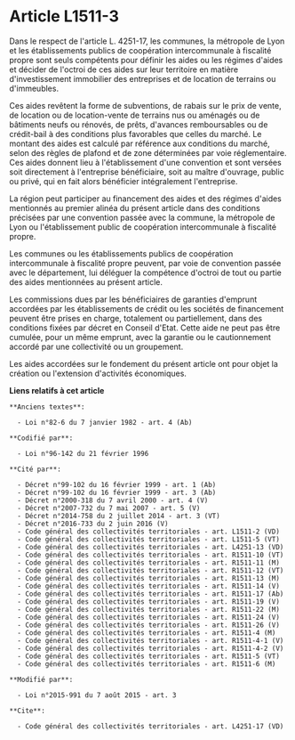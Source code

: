 # Article L1511-3

Dans le respect de l'article L. 4251-17, les communes, la métropole de Lyon et les établissements publics de coopération
intercommunale à fiscalité propre sont seuls compétents pour définir les aides ou les régimes d'aides et décider de l'octroi
de ces aides sur leur territoire en matière d'investissement immobilier des entreprises et de location de terrains ou
d'immeubles. 

Ces aides revêtent la forme de subventions, de rabais sur le prix de vente, de location ou de location-vente de terrains nus
ou aménagés ou de bâtiments neufs ou rénovés, de prêts, d'avances remboursables ou de crédit-bail à des conditions plus
favorables que celles du marché. Le montant des aides est calculé par référence aux conditions du marché, selon des règles de
plafond et de zone déterminées par voie réglementaire. Ces aides donnent lieu à l'établissement d'une convention et sont
versées soit directement à l'entreprise bénéficiaire, soit au maître d'ouvrage, public ou privé, qui en fait alors bénéficier
intégralement l'entreprise. 

La région peut participer au financement des aides et des régimes d'aides mentionnés au premier alinéa du présent article
dans des conditions précisées par une convention passée avec la commune, la métropole de Lyon ou l'établissement public de
coopération intercommunale à fiscalité propre. 

Les communes ou les établissements publics de coopération intercommunale à fiscalité propre peuvent, par voie de convention
passée avec le département, lui déléguer la compétence d'octroi de tout ou partie des aides mentionnées au présent article. 

Les commissions dues par les bénéficiaires de garanties d'emprunt accordées par les établissements de crédit ou les sociétés
de financement peuvent être prises en charge, totalement ou partiellement, dans des conditions fixées par décret en Conseil
d'Etat. Cette aide ne peut pas être cumulée, pour un même emprunt, avec la garantie ou le cautionnement accordé par une
collectivité ou un groupement. 

Les aides accordées sur le fondement du présent article ont pour objet la création ou l'extension d'activités économiques.

**Liens relatifs à cet article**

	**Anciens textes**:

	  - Loi n°82-6 du 7 janvier 1982 - art. 4 (Ab)

	**Codifié par**:

	  - Loi n°96-142 du 21 février 1996

	**Cité par**:

	  - Décret n°99-102 du 16 février 1999 - art. 1 (Ab)
	  - Décret n°99-102 du 16 février 1999 - art. 3 (Ab)
	  - Décret n°2000-318 du 7 avril 2000 - art. 4 (V)
	  - Décret n°2007-732 du 7 mai 2007 - art. 5 (V)
	  - Décret n°2014-758 du 2 juillet 2014 - art. 3 (VT)
	  - Décret n°2016-733 du 2 juin 2016 (V)
	  - Code général des collectivités territoriales - art. L1511-2 (VD)
	  - Code général des collectivités territoriales - art. L1511-5 (VT)
	  - Code général des collectivités territoriales - art. L4251-13 (VD)
	  - Code général des collectivités territoriales - art. R1511-10 (VT)
	  - Code général des collectivités territoriales - art. R1511-11 (M)
	  - Code général des collectivités territoriales - art. R1511-12 (VT)
	  - Code général des collectivités territoriales - art. R1511-13 (M)
	  - Code général des collectivités territoriales - art. R1511-14 (V)
	  - Code général des collectivités territoriales - art. R1511-17 (Ab)
	  - Code général des collectivités territoriales - art. R1511-19 (V)
	  - Code général des collectivités territoriales - art. R1511-22 (M)
	  - Code général des collectivités territoriales - art. R1511-24 (V)
	  - Code général des collectivités territoriales - art. R1511-26 (V)
	  - Code général des collectivités territoriales - art. R1511-4 (M)
	  - Code général des collectivités territoriales - art. R1511-4-1 (V)
	  - Code général des collectivités territoriales - art. R1511-4-2 (V)
	  - Code général des collectivités territoriales - art. R1511-5 (VT)
	  - Code général des collectivités territoriales - art. R1511-6 (M)

	**Modifié par**:

	  - Loi n°2015-991 du 7 août 2015 - art. 3

	**Cite**:

	  - Code général des collectivités territoriales - art. L4251-17 (VD)
